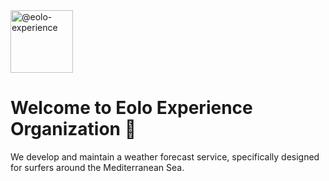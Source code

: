 <div>
<a href="https://www.eoloexperience.com">
  <img src="https://avatars.githubusercontent.com/u/185925333?s=200&v=4" height=100 alt="@eolo-experience" />
</a>
</div>

# Welcome to Eolo Experience Organization 🎉

We develop and maintain a weather forecast service, specifically designed for surfers around the Mediterranean Sea.



